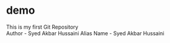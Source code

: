 # demo
This is my first Git Repository
<br>
Author - Syed Akbar Hussaini
Alias Name - Syed Akbar Hussaini
